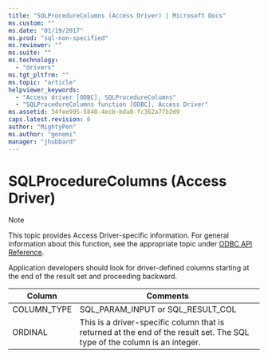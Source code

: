 ```yaml
---
title: "SQLProcedureColumns (Access Driver) | Microsoft Docs"
ms.custom: ""
ms.date: "01/19/2017"
ms.prod: "sql-non-specified"
ms.reviewer: ""
ms.suite: ""
ms.technology: 
  - "drivers"
ms.tgt_pltfrm: ""
ms.topic: "article"
helpviewer_keywords: 
  - "Access driver [ODBC], SQLProcedureColumns"
  - "SQLProcedureColumns function [ODBC], Access Driver"
ms.assetid: 34fee995-5848-4ecb-bda0-fc362a77b2d9
caps.latest.revision: 6
author: "MightyPen"
ms.author: "genemi"
manager: "jhubbard"
---
```

# SQLProcedureColumns (Access Driver)
> [!NOTE]  
>  This topic provides Access Driver-specific information. For general information about this function, see the appropriate topic under [ODBC API Reference](../../odbc/reference/syntax/odbc-api-reference.md).  
  
 Application developers should look for driver-defined columns starting at the end of the result set and proceeding backward.  
  
|Column|Comments|  
|------------|--------------|  
|COLUMN_TYPE|SQL_PARAM_INPUT or SQL_RESULT_COL|  
|ORDINAL|This is a driver-specific column that is returned at the end of the result set. The SQL type of the column is an integer.|